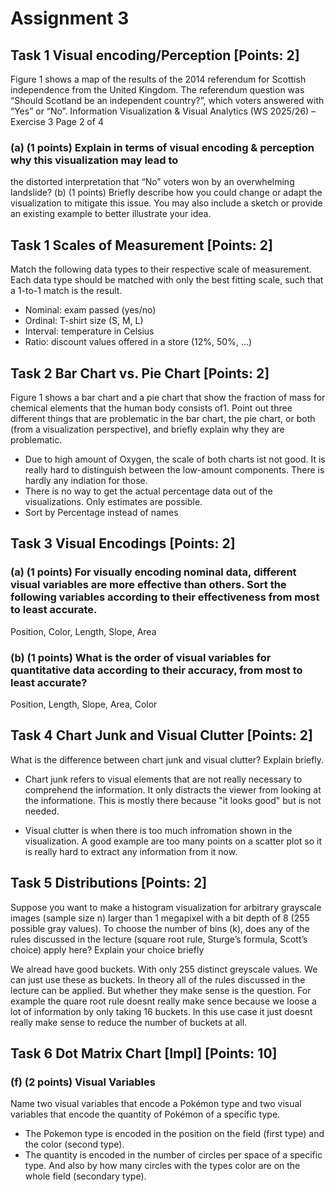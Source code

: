 
# Assignment 3

## Task 1 Visual encoding/Perception [Points: 2]
Figure 1 shows a map of the results of the 2014 referendum for Scottish independence from the
United Kingdom. The referendum question was “Should Scotland be an independent country?”,
which voters answered with “Yes” or “No”.
Information Visualization & Visual Analytics (WS 2025/26) – Exercise 3 Page 2 of 4

### (a) (1 points) Explain in terms of visual encoding & perception why this visualization may lead to
the distorted interpretation that “No” voters won by an overwhelming landslide?
(b) (1 points) Briefly describe how you could change or adapt the visualization to mitigate this
issue. You may also include a sketch or provide an existing example to better illustrate your
idea.












## Task 1 Scales of Measurement [Points: 2]
Match the following data types to their respective scale of measurement. Each data type should be
matched with only the best fitting scale, such that a 1-to-1 match is the result.

- Nominal: exam passed (yes/no)
- Ordinal: T-shirt size (S, M, L)
- Interval: temperature in Celsius
- Ratio: discount values offered in a store (12%, 50%, ...)


## Task 2 Bar Chart vs. Pie Chart [Points: 2]
Figure 1 shows a bar chart and a pie chart that show the fraction of mass for chemical elements that
the human body consists of1.
Point out three different things that are problematic in the bar chart, the pie chart, or both (from
a visualization perspective), and briefly explain why they are problematic.

- Due to high amount of Oxygen, the scale of both charts ist not good. It is really hard to distinguish between the low-amount components. There is hardly any indiation for those.
- There is no way to get the actual percentage data out of the visualizations. Only estimates are possible.
- Sort by Percentage instead of names


## Task 3 Visual Encodings [Points: 2]
### (a) (1 points) For visually encoding nominal data, different visual variables are more effective than others. Sort the following variables according to their effectiveness from most to least accurate.
Position, Color, Length, Slope, Area


### (b) (1 points) What is the order of visual variables for quantitative data according to their accuracy, from most to least accurate?
Position, Length, Slope, Area, Color


## Task 4 Chart Junk and Visual Clutter [Points: 2]
What is the difference between chart junk and visual clutter? Explain briefly.

- Chart junk refers to visual elements that are not really necessary to comprehend the information.
  It only distracts the viewer from looking at the informatione.
  This is mostly there because "it looks good" but is not needed.

- Visual clutter is when there is too much infromation shown in the visualization.
  A good example are too many points on a scatter plot so it is really hard to extract any information from it now.


## Task 5 Distributions [Points: 2]
Suppose you want to make a histogram visualization for arbitrary grayscale images (sample size n)
larger than 1 megapixel with a bit depth of 8 (255 possible gray values). To choose the number of
bins (k), does any of the rules discussed in the lecture (square root rule, Sturge’s formula, Scott’s
choice) apply here? Explain your choice briefly

We alread have good buckets. With only 255 distinct greyscale values. We can just use these as buckets.
In theory all of the rules discussed in the lecture can be applied. But whether they make sense is the question.
For example the quare root rule doesnt really make sence because we loose a lot of information by only taking 16 buckets.
In this use case it just doesnt really make sense to reduce the number of buckets at all.


## Task 6 Dot Matrix Chart [Impl] [Points: 10]
### (f) (2 points) Visual Variables
Name two visual variables that encode a Pokémon type and two visual variables that encode
the quantity of Pokémon of a specific type.

- The Pokemon type is encoded in the position on the field (first type) and the color (second type).
- The quantity is encoded in the number of circles per space of a specific type.
  And also by how many circles with the types color are on the whole field (secondary type).
